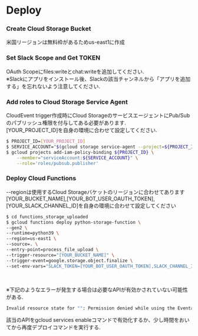 # Deploy

### Create Cloud Storage Bucket
米国リージョンは無料枠があるためus-east1に作成

### Set Slack Scope and Get TOKEN
OAuth Scopeにfiles:writeとchat:writeを追加してください.<br>
※Slackにアプリをインストール後、Slackの該当チャンネルから「アプリを追加する」を忘れないよう注意してください.

### Add roles to Cloud Storage Service Agent
CloudEvent trigger作成時にCloud StorageのサービスエージェントにPub/Subのパブリッシュ権限を付与してある必要があります.<br>
[YOUR_PROJECT_ID]を自身の環境に合わせて設定してください.
```bash
$ PROJECT_ID=[YOUR_PROJECT_ID]
$ SERVICE_ACCOUNT="$(gcloud storage service-agent --project=${PROJECT_ID})"   
$ gcloud projects add-iam-policy-binding ${PROJECT_ID} \
    --member="serviceAccount:${SERVICE_ACCOUNT}" \
    --role='roles/pubsub.publisher'
```

### Deploy Cloud Functions
--regionは使用するCloud Storageバケットのリージョンに合わせてあります<br>
[YOUR_BUCKET_NAME],[YOUR_BOT_USER_OAUTH_TOKEN],[YOUR_SLACK_CHANNEL_ID]を自身の環境に合わせて設定してください

```bash
$ cd functions_storage_uploaded
$ gcloud functions deploy python-storage-function \
--gen2 \
--runtime=python39 \
--region=us-east1 \
--source=. \
--entry-point=process_file_upload \
--trigger-resource="[YOUR_BUCKET_NAME]" \
--trigger-event=google.storage.object.finalize \
--set-env-vars="SLACK_TOKEN=[YOUR_BOT_USER_OAUTH_TOKEN],SLACK_CHANNEL_ID=[YOUR_SLACK_CHANNEL_ID]"
```
<br>

※下記のようなエラーが発生する場合は必要なAPIが有効かされていない可能性がある.<br>

```bash
Invalid resource state for "": Permission denied while using the Eventarc Service Agent. If you recently started to use Eventarc, it may take a few minutes before all necessary permissions are propagated to the Service Agent. Otherwise, verify that it has Eventarc Service Agent role.
```

該当のAPIをgcloud services enableコマンドで有効化するか、少し時間をおいてから再度デプロイコマンドを実行する.

